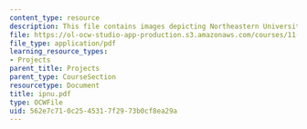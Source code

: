 ```yaml
---
content_type: resource
description: This file contains images depicting Northeastern University.
file: https://ol-ocw-studio-app-production.s3.amazonaws.com/courses/11-332j-urban-design-fall-2003/562e7c710c2545317f2973b0cf8ea29a_ipnu.pdf
file_type: application/pdf
learning_resource_types:
- Projects
parent_title: Projects
parent_type: CourseSection
resourcetype: Document
title: ipnu.pdf
type: OCWFile
uid: 562e7c71-0c25-4531-7f29-73b0cf8ea29a
---
```

